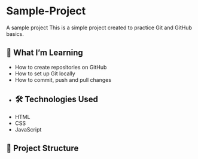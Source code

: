 # Sample-Project
A sample project
This is a simple project created to practice Git and GitHub basics.
## 🚀 What I’m Learning
- How to create repositories on GitHub
- How to set up Git locally
- How to commit, push and pull changes
- ## 🛠 Technologies Used
- HTML
- CSS
- JavaScript

## 📂 Project Structure

